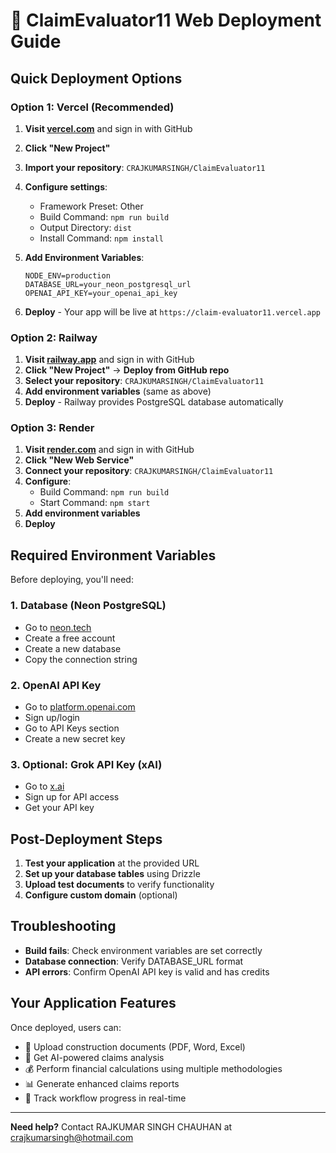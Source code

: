 # 🚀 ClaimEvaluator11 Web Deployment Guide

## Quick Deployment Options

### Option 1: Vercel (Recommended)

1. **Visit [vercel.com](https://vercel.com)** and sign in with GitHub
2. **Click "New Project"**
3. **Import your repository**: `CRAJKUMARSINGH/ClaimEvaluator11`
4. **Configure settings**:
   - Framework Preset: Other
   - Build Command: `npm run build`
   - Output Directory: `dist`
   - Install Command: `npm install`

5. **Add Environment Variables**:
   ```
   NODE_ENV=production
   DATABASE_URL=your_neon_postgresql_url
   OPENAI_API_KEY=your_openai_api_key
   ```

6. **Deploy** - Your app will be live at `https://claim-evaluator11.vercel.app`

### Option 2: Railway

1. **Visit [railway.app](https://railway.app)** and sign in with GitHub
2. **Click "New Project"** → **Deploy from GitHub repo**
3. **Select your repository**: `CRAJKUMARSINGH/ClaimEvaluator11`
4. **Add environment variables** (same as above)
5. **Deploy** - Railway provides PostgreSQL database automatically

### Option 3: Render

1. **Visit [render.com](https://render.com)** and sign in with GitHub
2. **Click "New Web Service"**
3. **Connect your repository**: `CRAJKUMARSINGH/ClaimEvaluator11`
4. **Configure**:
   - Build Command: `npm run build`
   - Start Command: `npm start`
5. **Add environment variables**
6. **Deploy**

## Required Environment Variables

Before deploying, you'll need:

### 1. Database (Neon PostgreSQL)
- Go to [neon.tech](https://neon.tech)
- Create a free account
- Create a new database
- Copy the connection string

### 2. OpenAI API Key
- Go to [platform.openai.com](https://platform.openai.com)
- Sign up/login
- Go to API Keys section
- Create a new secret key

### 3. Optional: Grok API Key (xAI)
- Go to [x.ai](https://x.ai)
- Sign up for API access
- Get your API key

## Post-Deployment Steps

1. **Test your application** at the provided URL
2. **Set up your database tables** using Drizzle
3. **Upload test documents** to verify functionality
4. **Configure custom domain** (optional)

## Troubleshooting

- **Build fails**: Check environment variables are set correctly
- **Database connection**: Verify DATABASE_URL format
- **API errors**: Confirm OpenAI API key is valid and has credits

## Your Application Features

Once deployed, users can:
- 📄 Upload construction documents (PDF, Word, Excel)
- 🤖 Get AI-powered claims analysis
- 💰 Perform financial calculations using multiple methodologies
- 📊 Generate enhanced claims reports
- 🔄 Track workflow progress in real-time

---

**Need help?** Contact RAJKUMAR SINGH CHAUHAN at crajkumarsingh@hotmail.com